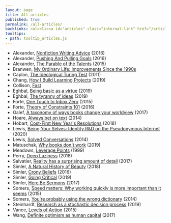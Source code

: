 ```yaml
---
layout: page
title: All articles
published: true
permalink: /all-articles/
backlinks: <ul><li><a id="articles" class="internal-link" href="/articles/">Articles</a></li></ul>
tooltips: 
- path: tooltip_articles.js
---
```


* Alexander, [Nonfiction Writing Advice](https://slatestarcodex.com/2016/02/20/writing-advice/) (2016)
* Alexander, [Pushing And Pulling Goals](https://slatestarcodex.com/2016/07/18/pushing-and-pulling-goals/) (2016)
* Alexander, [The Parable of the Talents](https://slatestarcodex.com/2015/01/31/the-parable-of-the-talents/) (2015)
* Branwen, [My Ordinary LIfe: Improvements Since the 1990s](https://www.gwern.net/Improvements) 
* Caplan, [The Ideological Turing Test](https://www.econlib.org/archives/2011/06/the_ideological.html) (2011)
* Chang, [How I Build Learning Projects](https://medium.com/@rchang/how-i-build-learning-projects-part-i-54dbaad68961) (2019)
* Collison, [Fast](https://patrickcollison.com/fast) 
* Eghbal, [Being basic as a virtue](https://nadiaeghbal.com/basic) (2019)
* Eghbal, [The tyranny of ideas](https://nadiaeghbal.com/ideas) (2019)
* Forte, [One Touch to Inbox Zero](https://fortelabs.co/blog/one-touch-to-inbox-zero/) (2015)
* Forte, [Theory of Constraints 101](https://fortelabs.co/blog/theory-of-constraints-101-table-of-contents/) (2016)
* Galef, [A taxonomy of ways books change your worldview](https://juliagalef.com/2017/01/06/a-taxonomy-of-books-that-change-your-worldview/) (2017)
* Hoare, [Always bet on text](https://graydon2.dreamwidth.org/193447.html) (2014)
* Hobart, [Cost-First New Year's Resolutions](https://medium.com/@byrnehobart/cost-first-new-years-resolutions-6bb30393201d) (2018)
* Lewis, [Being Your Selves: Identity R&D on the Pseudonymous Internet](https://aaronzlewis.com/blog/2020/02/18/being-your-selves-identity-r-and-d-on-the-pseudonymous-internet/) (2020)
* Lewis, [Solved Conversations](https://aaronzlewis.com/blog/2014/06/01/solved-conversations/) (2014)
* Matuschak, [Why books don't work](https://andymatuschak.org/books/) (2019)
* Meadows, [Leverage Points](http://donellameadows.org/archives/leverage-points-places-to-intervene-in-a-system/) (1999)
* Perry, [Deep Laziness](https://www.ribbonfarm.com/2018/04/06/deep-laziness/) (2018)
* Salvatier, [Reality has a surprising amount of detail](http://johnsalvatier.org/blog/2017/reality-has-a-surprising-amount-of-detail) (2017)
* Simler, [A Natural History of Beauty](https://meltingasphalt.com/a-natural-history-of-beauty/) (2018)
* Simler, [Crony Beliefs](https://meltingasphalt.com/crony-beliefs/) (2016)
* Simler, [Going Critical](https://meltingasphalt.com/going-critical/) (2019)
* Simler, [Here Be Sermons](https://meltingasphalt.com/here-be-sermons/) (2017)
* Somers, [Speed matters: Why working quickly is more important than it seems](https://jsomers.net/blog/speed-matters) (2015)
* Somers, [You're probably using the wrong dictionary](https://jsomers.net/blog/dictionary) (2014)
* Steinhardt, [Research as a stochastic decision process](https://cs.stanford.edu/~jsteinhardt/ResearchasaStochasticDecisionProcess.html) (2019)
* Vance, [Levels of Action](https://www.lesswrong.com/posts/guDcrPqLsnhEjrPZj/levels-of-action) (2015)
* Wang, [Definite optimism as human capital](https://danwang.co/definite-optimism-as-human-capital/) (2017)

